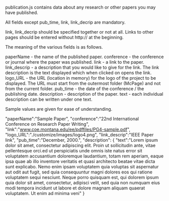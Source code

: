 publication.js contains data about any research or other papers you may have published.

All fields except pub_time, link, link_decrip are mandatory.

link, link_decrip should be specified together or not at all. Links to other pages should be entered without http:// at the beginning.

The meaning of the various fields is as follows.

paperName - the name of the published paper.
conference - the conference or journal where the paper was published.
link - a link to the paper.
link_descrip - a description that you would like to give for the link. The link description is the text displayed which when clicked on opens the link.
logo_URL - the URL (location in memory) for the logo of the project to be displayed. The URL must start from the outermost folder (McPage) and not from the current folder.
pub_time - the date of the conference / the publishing date.
description - description of the paper.
text - each individual description can be written under one text.

Sample values are given for ease of understanding.

"paperName":"Sample Paper",
"conference":"22nd International Conference on Research Paper Writing",
"link":"www.coe.montana.edu/ee/pdffiles/PG4-sample.pdf",
"logo_URL":"./customize/images/logo4.png",
"link_descrip":"IEEE Paper link",
"pub_time":"December, 2000.",
"description": 
{
	"text":"Lorem ipsum dolor sit amet, consectetur adipiscing elit. Proin ut sollicitudin ante, vitae pellentesque orci.ed ut perspiciatis unde omnis iste natus error sit voluptatem accusantium doloremque laudantium, totam rem aperiam, eaque ipsa quae ab illo inventore veritatis et quasi architecto beatae vitae dicta sunt explicabo. Nemo enim ipsam voluptatem quia voluptas sit aspernatur aut odit aut fugit, sed quia consequuntur magni dolores eos qui ratione voluptatem sequi nesciunt. Neque porro quisquam est, qui dolorem ipsum quia dolor sit amet, consectetur, adipisci velit, sed quia non numquam eius modi tempora incidunt ut labore et dolore magnam aliquam quaerat voluptatem. Ut enim ad minima veni"
}